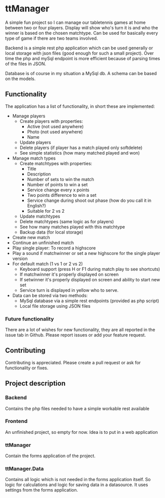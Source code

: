 # ttManager

A simple fun project so I can manage our tabletennis games at home between two or four players. Display will show who's turn it is and who the winner is based on the chosen matchtype. Can be used for basically every type of game if there are two teams involved.

Backend is a simple rest php application which can be used generally or local storage with json files (good enough for such a small project). Over time the php and mySql endpoint is more efficient because of parsing times of the files in JSON. 

Database is of course in my situation a MySql db. A schema can be based on the models.

## Functionality
The application has a list of functionality, in short these are implemented:
- Manage players
  - Create players with properties:
    -  Active (not used anywhere)
    -  Photo (not used anywhere)
    -  Name
  - Update players
  - Delete players (if player has a match played only softdelete)
  - See simple statistics (how many matched played and won)
- Manage match types
  - Create matchtypes with properties:
    - Title
    - Description
    - Number of sets to win the match
    - Number of points to win a set
    - Service change every x points
    - Two points difference to win a set
    - Service change during shoot out phase (how do you call it in English?)
    - Suitable for 2 vs 2
  - Update matchtypes
  - Delete matchtypes (same logic as for players)
  - See how many matches played with this matchtype
  - Backup data (for local storage)
- Create new match
- Continue an unfinished match
- Play single player: To record a highscore
- Play a sound if matchwinner or set a new highscore for the single player version
- For default match (1 vs 1 or 2 vs 2)
  - Keyboard support (press H or F1 during match play to see shortcuts)
  - If matchwinner it's properly displayed on screen
  - If setwinner it's properly displayed on screen and ability to start new set
  - Service turn is displayed in yellow who to serve.
- Data can be stored via two methods:
  - MySql database via a simple rest endpoints (provided as php script)
  - Local file storage using JSON files 

### Future functionality
There are a lot of wishes for new functionality, they are all reported in the issue tab in Github. Please report issues or add your feature request.

## Contributing
Contributing is appreciated. Please create a pull request or ask for functionality or fixes.

## Project description

### Backend
Contains the php files needed to have a simple workable rest available

### Frontend
An unfinished project, so empty for now. Idea is to put in a web application

### ttManager
Contain the forms application of the project.

### ttManager.Data
Contains all logic which is not needed in the forms application itself. So logic for calculations and logic for saving data in a datasource. It uses settings from the forms application.
